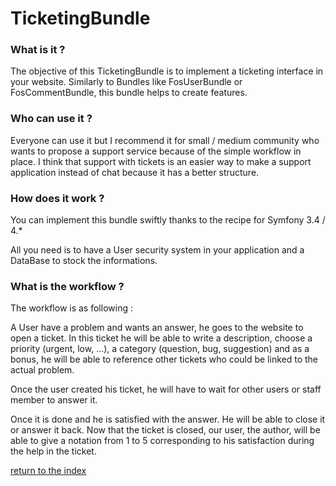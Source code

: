 TicketingBundle
=====


### What is it ?

The objective of this TicketingBundle is to implement a ticketing interface in your website.
Similarly to Bundles like FosUserBundle or FosCommentBundle, this bundle helps to create features. 


### Who can use it ?

Everyone can use it but I recommend it for small / medium community who wants to propose a support service 
because of the simple workflow in place.
I think that support with tickets is an easier way to make a support application instead of chat because it has a 
better structure. 

### How does it work ?

You can implement this bundle swiftly thanks to the recipe for Symfony 3.4 / 4.* 

All you need is to have a User security system in your application and a DataBase to stock the informations.

### What is the workflow ?

The workflow is as following :

A User have a problem and wants an answer, he goes to the website to open a ticket.
In this ticket he will be able to write a description, choose a priority (urgent, low, ...), 
a category (question, bug, suggestion) and as a bonus, he will be able to reference other tickets who could be 
linked to the actual problem.

Once the user created his ticket, he will have to wait for other users or staff member to answer it.

Once it is done and he is satisfied with the answer. He will be able to close it or answer it back.
Now that the ticket is closed, our user, the author, will be able to give a notation from 1 to 5 
corresponding to his satisfaction during the help in the ticket.


[return to the index](../README.md)